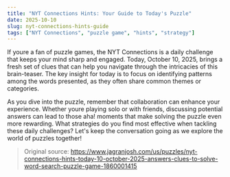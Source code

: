 ```yaml
---
title: "NYT Connections Hints: Your Guide to Today's Puzzle"
date: 2025-10-10
slug: nyt-connections-hints-guide
tags: ["NYT Connections", "puzzle game", "hints", "strategy"]
---
```


If youre a fan of puzzle games, the NYT Connections is a daily challenge that keeps your mind sharp and engaged. Today, October 10, 2025, brings a fresh set of clues that can help you navigate through the intricacies of this brain-teaser. The key insight for today is to focus on identifying patterns among the words presented, as they often share common themes or categories.

As you dive into the puzzle, remember that collaboration can enhance your experience. Whether youre playing solo or with friends, discussing potential answers can lead to those aha! moments that make solving the puzzle even more rewarding. What strategies do you find most effective when tackling these daily challenges? Let's keep the conversation going as we explore the world of puzzles together!
> Original source: https://www.jagranjosh.com/us/puzzles/nyt-connections-hints-today-10-october-2025-answers-clues-to-solve-word-search-puzzle-game-1860001415